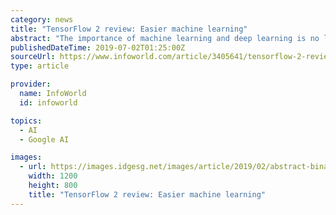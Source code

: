 ```yaml
---
category: news
title: "TensorFlow 2 review: Easier machine learning"
abstract: "The importance of machine learning and deep learning is no longer in doubt. After decades of promise, hype, and disappointment, both have led to practical applications. We haven’t gotten to the point where machine learning or deep learning applications ..."
publishedDateTime: 2019-07-02T01:25:00Z
sourceUrl: https://www.infoworld.com/article/3405641/tensorflow-2-review-easier-end-to-end-machine-learning.html
type: article

provider:
  name: InfoWorld
  id: infoworld

topics:
  - AI
  - Google AI

images:
  - url: https://images.idgesg.net/images/article/2019/02/abstract-binary-vortex_matrix_motion_digtial-transformation_disruption_-by-simon-carter-peter-crowther-getty-100786981-large.3x2.jpg
    width: 1200
    height: 800
    title: "TensorFlow 2 review: Easier machine learning"
---
```


